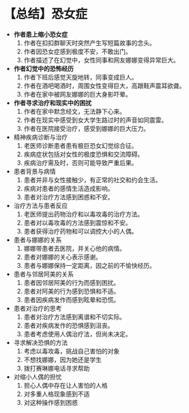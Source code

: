 # 【总结】恐女症

-   **作者患上缩小恐女症**
    1.  作者在扣扣群聊天时突然产生写短篇故事的念头。
    2.  作者因恐女症感到极度不安，不敢出门。
    3.  作者描述了在幻觉中，女性同事和网友娜娜变得异常巨大。
-   **作者幻觉中的恐怖经历**
    1.  作者下班后感觉天旋地转，同事变成巨人。
    2.  作者在酒吧喝酒时，周围女性变得巨大，高跟鞋声震耳欲聋。
    3.  作者在家中被网友娜娜的巨大身影吓晕。
-   **作者寻求治疗和现实中的困扰**
    1.  作者在家中默念经文，无法静下心来。
    2.  作者在现实中感受到女大学生路过时的声音如同震雷。
    3.  作者在医院接受治疗，感受到娜娜的巨大压力。
-   精神疾病诊断与治疗
    1.  老医师诊断患者患有极巨恐女幻觉综合征。
    2.  疾病症状包括对女性的极度恐惧和交流障碍。
    3.  疾病治疗需及时，否则可能导致严重后果。
-   患者背景与病情
    1.  患者并非与女性接触少，有正常的社交和约会生活。
    2.  疾病对患者的感情生活造成影响。
    3.  患者对治疗方法感到困惑和不安。
-   治疗方法与患者反应
    1.  老医师提出药物治疗和以毒攻毒的治疗方法。
    2.  患者对以毒攻毒的方法感到震惊和不安。
    3.  患者获得治疗药物和可以调控大小的人偶。
-   患者与娜娜的关系
    1.  娜娜带患者去医院，并关心他的病情。
    2.  患者对娜娜的关心表示感谢。
    3.  患者与娜娜保持一定距离，因之前的不愉快经历。
-   患者与邻居阿美的关系
    1.  患者因邻居阿美的行为而感到困扰。
    2.  患者对阿美的行为感到恐惧和不适。
    3.  患者因疾病发作而感到眩晕和恐慌。
-   患者对治疗的思考
    1.  患者对治疗方法感到离谱和不切实际。
    2.  患者对疾病发作的恐惧感到沮丧。
    3.  患者考虑使用人偶治疗法，但尚未决定。
-   寻求解决恐惧的方法
    1.  考虑以毒攻毒，挑战自己害怕的对象
    2.  不想找娜娜，因为她还是学生
    3.  拨打赛琳娜电话寻求帮助
-   对缩小人偶的担忧
    1.  担心人偶中存在让人害怕的人格
    2.  对多重人格现象感到不适
    3.  对这种操作感到困惑